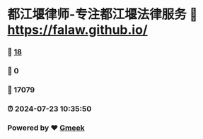 # 都江堰律师-专注都江堰法律服务 :link: https://falaw.github.io/ 
### :page_facing_up: [18](https://falaw.github.io//tag.html) 
### :speech_balloon: 0 
### :hibiscus: 17079 
### :alarm_clock: 2024-07-23 10:35:50 
### Powered by :heart: [Gmeek](https://github.com/Meekdai/Gmeek)
